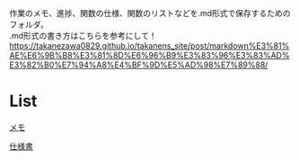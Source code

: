作業のメモ、進捗、関数の仕様、関数のリストなどを.md形式で保存するためのフォルダ。  
.md形式の書き方はこちらを参考にして！  
<https://takanezawa0829.github.io/takanens_site/post/markdown%E3%81%AE%E6%9B%B8%E3%81%8D%E6%96%B9%E3%83%96%E3%83%AD%E3%82%B0%E7%94%A8%E4%BF%9D%E5%AD%98%E7%89%88/>

# List

[メモ](./memo.md)

[仕様書](./関数仕様書.md)